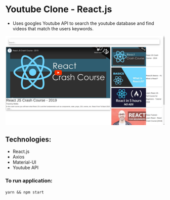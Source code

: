 # Youtube Clone - React.js

- Uses googles Youtube API to search the youtube database and find videos that match the users keywords.

![ScreenShot](/gh-assets/youtubeCloneSnapshot.png)

## Technologies:

- React.js
- Axios
- Material-UI
- Youtube API

### To run application:

`yarn && npm start`
